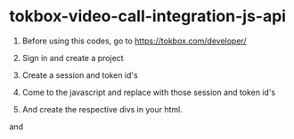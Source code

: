 # tokbox-video-call-integration-js-api

1) Before using this codes, go to https://tokbox.com/developer/

2) Sign in and create a project 

3) Create a session  and token id's 

4) Come to the javascript and replace with those session and token id's 

5) And create the respective divs in your html.

<div id="tokboxpublisher"></div>  and <div id="tokboxpublishviewr"></div

